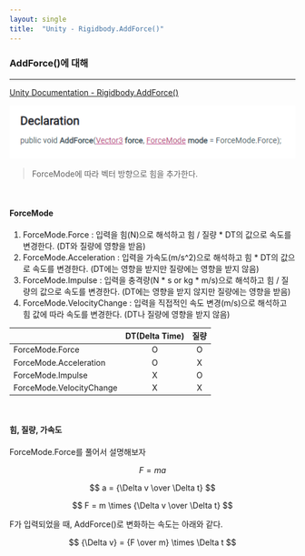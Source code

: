 ```yaml
---
layout: single
title:  "Unity - Rigidbody.AddForce()"
---
```


### AddForce()에 대해
---
[Unity Documentation - Rigidbody.AddForce()](https://docs.unity3d.com/ScriptReference/Rigidbody.AddForce.html)

![Alt text](/assets/images/Unity/image.png)

> ForceMode에 따라 벡터 방향으로 힘을 추가한다.

<br>

#### ForceMode
1. ForceMode.Force : 입력을 힘(N)으로 해석하고 힘 / 질량 * DT의 값으로 속도를 변경한다. (DT와 질량에 영향을 받음)
2. ForceMode.Acceleration : 입력을 가속도(m/s^2)으로 해석하고 힘 * DT의 값으로 속도를 변경한다. (DT에는 영향을 받지만 질량에는 영향을 받지 않음)
3. ForceMode.Impulse : 입력을 충격량(N * s or kg * m/s)으로 해석하고 힘 / 질량의 값으로 속도를 변경한다. (DT에는 영향을 받지 않지만 질량에는 영향을 받음)
4. ForceMode.VelocityChange : 입력을 직접적인 속도 변경(m/s)으로 해석하고 힘 값에 따라 속도를 변경한다. (DT나 질량에 영향을 받지 않음)

|                 | DT(Delta Time) | 질량 |
|-----------------|:----:|:----:|
| ForceMode.Force | O | O |
| ForceMode.Acceleration | O | X |
| ForceMode.Impulse | X | O |
| ForceMode.VelocityChange | X | X |

<br>

#### 힘, 질량, 가속도

ForceMode.Force를 풀어서 설명해보자

$$
{F = ma}
$$

$$
a = {\Delta v \over \Delta t}
$$

$$
F = m \times {\Delta v \over \Delta t}
$$

F가 입력되었을 때, AddForce()로 변화하는 속도는 아래와 같다.

$$
{\Delta v} = {F \over m} \times \Delta t
$$